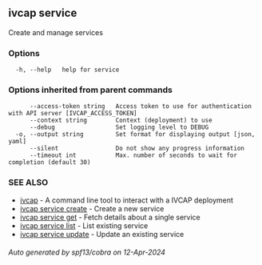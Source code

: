 ## ivcap service

Create and manage services 

### Options

```
  -h, --help   help for service
```

### Options inherited from parent commands

```
      --access-token string   Access token to use for authentication with API server [IVCAP_ACCESS_TOKEN]
      --context string        Context (deployment) to use
      --debug                 Set logging level to DEBUG
  -o, --output string         Set format for displaying output [json, yaml]
      --silent                Do not show any progress information
      --timeout int           Max. number of seconds to wait for completion (default 30)
```

### SEE ALSO

* [ivcap](ivcap.md)	 - A command line tool to interact with a IVCAP deployment
* [ivcap service create](ivcap_service_create.md)	 - Create a new service
* [ivcap service get](ivcap_service_get.md)	 - Fetch details about a single service
* [ivcap service list](ivcap_service_list.md)	 - List existing service
* [ivcap service update](ivcap_service_update.md)	 - Update an existing service

###### Auto generated by spf13/cobra on 12-Apr-2024
